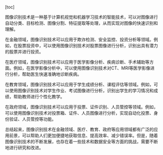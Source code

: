 
[toc]                    
                
                
图像识别技术是一种基于计算机视觉和机器学习技术的智能技术，可以对图像进行自动分类、目标检测、图像分割、特征提取等处理，从而实现对图像的快速识别和理解。

在金融领域，图像识别技术可以应用于欺诈检测、安全监控、投资分析等领域。例如，在股票投资中，可以使用图像识别技术对股票图像进行分析，识别出具有潜力的股票并进行投资。

在医疗领域，图像识别技术可以应用于医学影像分析、疾病诊断、手术辅助等方面。例如，在医学影像分析中，可以使用图像识别技术对CT、MRI等医学影像进行分析，帮助医生快速准确地诊断疾病。

在教育领域，图像识别技术可以应用于学生成绩分析、课程评估等领域。例如，可以使用图像识别技术对学生作业、考试图像进行分析，识别出学生的学习情况和成绩，帮助教师进行个性化教学。

在政府领域，图像识别技术可以应用于投票、证件识别、人员管控等领域。例如，可以使用图像识别技术对投票箱、证件、人员图像进行分析，实现自动化投票、身份验证、人员管控等功能。

总结起来，图像识别技术在金融领域、医疗、教育、政府等应用领域都有广泛的应用前景，可以帮助人们更加便捷地获取信息、提高效率、减少错误率。但是，随着图像识别技术的不断发展，也存在着一些技术和数据安全等方面的挑战，需要不断地进行研究和改进。

